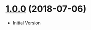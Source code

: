 <a name="1.0.0"></a>

# [1.0.0](https://github.com/Shinigami92/node-pg-query-builder/compare/v1.0.0...v1.0.0) (2018-07-06)

-   Initial Version
